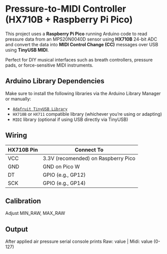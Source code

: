 # Pressure-to-MIDI Controller (HX710B + Raspberry Pi Pico)

This project uses a **Raspberry Pi Pico** running Arduino code to read pressure data from an MPS20N0040D sensor using **HX710B** 24-bit ADC and convert the data into **MIDI Control Change (CC)** messages over USB using **TinyUSB MIDI**.

Perfect for DIY musical interfaces such as breath controllers, pressure pads, or force-sensitive MIDI instruments.

## Arduino Library Dependencies

Make sure to install the following libraries via the Arduino Library Manager or manually:
- [`Adafruit TinyUSB Library`](https://github.com/adafruit/Adafruit_TinyUSB_Arduino)
- `HX710B` or `HX711` compatible library (whichever you’re using or adapting)
- `MIDI` library (optional if using USB directly via TinyUSB)

## Wiring

| HX710B Pin | Connect To         |
|-----------|--------------------|
| VCC       | 3.3V (recomended) on Raspberry Pico   |
| GND       | GND on Pico W      |
| DT        | GPIO (e.g., GP12)   |
| SCK       | GPIO (e.g., GP14)   |

## Calibration

Adjust MIN_RAW, MAX_RAW

## Output

After applied air pressure serial console prints
Raw: value | Midi: value (0-127)





